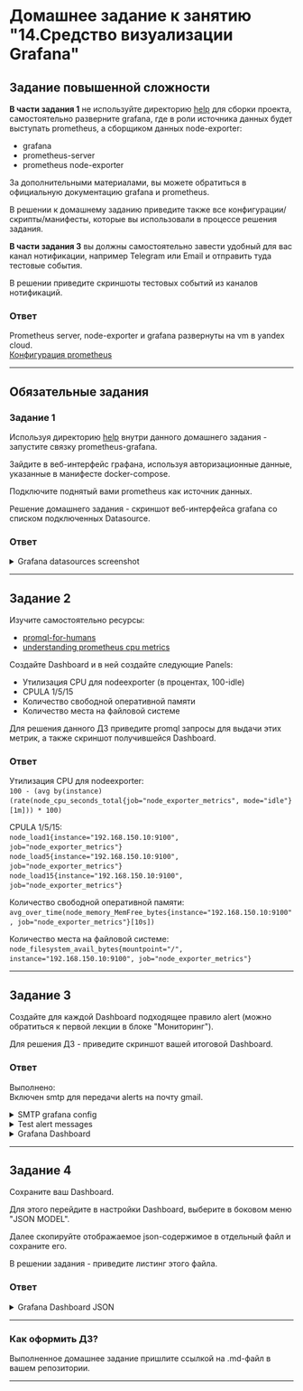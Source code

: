 # Домашнее задание к занятию "14.Средство визуализации Grafana"

## Задание повышенной сложности

**В части задания 1** не используйте директорию [help](./help) для сборки проекта, самостоятельно разверните grafana, где в 
роли источника данных будет выступать prometheus, а сборщиком данных node-exporter:
- grafana
- prometheus-server
- prometheus node-exporter

За дополнительными материалами, вы можете обратиться в официальную документацию grafana и prometheus.

В решении к домашнему заданию приведите также все конфигурации/скрипты/манифесты, которые вы 
использовали в процессе решения задания.

**В части задания 3** вы должны самостоятельно завести удобный для вас канал нотификации, например Telegram или Email
и отправить туда тестовые события.

В решении приведите скриншоты тестовых событий из каналов нотификаций.

### Ответ

Prometheus server, node-exporter и grafana развернуты на vm в yandex cloud.\
[Конфигурация prometheus](./prometheus/prometheus.yml)

---

## Обязательные задания

### Задание 1
Используя директорию [help](./help) внутри данного домашнего задания - запустите связку prometheus-grafana.

Зайдите в веб-интерфейс графана, используя авторизационные данные, указанные в манифесте docker-compose.

Подключите поднятый вами prometheus как источник данных.

Решение домашнего задания - скриншот веб-интерфейса grafana со списком подключенных Datasource.

### Ответ

<details>
<summary> Grafana datasources screenshot </summary>
<img src="assets/scr1.png"
     alt=""
     style="float: left; margin-right: 10px;" />
</details>

---

## Задание 2
Изучите самостоятельно ресурсы:
- [promql-for-humans](https://timber.io/blog/promql-for-humans/#cpu-usage-by-instance)
- [understanding prometheus cpu metrics](https://www.robustperception.io/understanding-machine-cpu-usage)

Создайте Dashboard и в ней создайте следующие Panels:
- Утилизация CPU для nodeexporter (в процентах, 100-idle)
- CPULA 1/5/15
- Количество свободной оперативной памяти
- Количество места на файловой системе

Для решения данного ДЗ приведите promql запросы для выдачи этих метрик, а также скриншот получившейся Dashboard.

### Ответ

Утилизация CPU для nodeexporter:\
`100 - (avg by(instance) (rate(node_cpu_seconds_total{job="node_exporter_metrics", mode="idle"}[1m])) * 100)`

CPULA 1/5/15:\
`node_load1{instance="192.168.150.10:9100", job="node_exporter_metrics"}`
`node_load5{instance="192.168.150.10:9100", job="node_exporter_metrics"}`
`node_load15{instance="192.168.150.10:9100", job="node_exporter_metrics"}`

Количество свободной оперативной памяти:\
`avg_over_time(node_memory_MemFree_bytes{instance="192.168.150.10:9100", job="node_exporter_metrics"}[10s])`

Количество места на файловой системе:\
`node_filesystem_avail_bytes{mountpoint="/", instance="192.168.150.10:9100", job="node_exporter_metrics"}`

---

## Задание 3
Создайте для каждой Dashboard подходящее правило alert (можно обратиться к первой лекции в блоке "Мониторинг").

Для решения ДЗ - приведите скриншот вашей итоговой Dashboard.

### Ответ

Выполнено:\
Включен smtp для передачи alerts на почту gmail.

<details>
<summary>SMTP grafana config</summary>

```
#################################### SMTP / Emailing ##########################
[smtp]
enabled = true
host = smtp.gmail.com:587
user = my.email@mail.provider
# If the password contains # or ; you have to wrap it with triple quotes. Ex """#password;"""
password = """#password;"""
;cert_file =
;key_file =
skip_verify = true
from_address = my.email@mail.provider
;from_name = Grafana
# EHLO identity in SMTP dialog (defaults to instance_name)
;ehlo_identity = dashboard.example.com
# SMTP startTLS policy (defaults to 'OpportunisticStartTLS')
;startTLS_policy = NoStartTLS
```

</details>

<details>
<summary> Test alert messages </summary>
<img src="assets/scr2.png"
     alt=""
     style="float: left; margin-right: 10px;" />
</details>

<details>
<summary> Grafana Dashboard </summary>
<img src="assets/scr3.png"
     alt=""
     style="float: left; margin-right: 10px;" />
</details>

---

## Задание 4
Сохраните ваш Dashboard.

Для этого перейдите в настройки Dashboard, выберите в боковом меню "JSON MODEL".

Далее скопируйте отображаемое json-содержимое в отдельный файл и сохраните его.

В решении задания - приведите листинг этого файла.

### Ответ

<details>
<summary> Grafana Dashboard JSON </summary>

```JSON
{
  "annotations": {
    "list": [
      {
        "builtIn": 1,
        "datasource": {
          "type": "grafana",
          "uid": "-- Grafana --"
        },
        "enable": true,
        "hide": true,
        "iconColor": "rgba(0, 211, 255, 1)",
        "name": "Annotations & Alerts",
        "target": {
          "limit": 100,
          "matchAny": false,
          "tags": [],
          "type": "dashboard"
        },
        "type": "dashboard"
      }
    ]
  },
  "editable": true,
  "fiscalYearStartMonth": 0,
  "graphTooltip": 0,
  "id": 1,
  "links": [],
  "liveNow": false,
  "panels": [
    {
      "datasource": {
        "type": "prometheus",
        "uid": "fBwEcPAVz"
      },
      "fieldConfig": {
        "defaults": {
          "color": {
            "mode": "palette-classic"
          },
          "custom": {
            "axisCenteredZero": false,
            "axisColorMode": "text",
            "axisLabel": "",
            "axisPlacement": "auto",
            "barAlignment": 0,
            "drawStyle": "line",
            "fillOpacity": 0,
            "gradientMode": "none",
            "hideFrom": {
              "legend": false,
              "tooltip": false,
              "viz": false
            },
            "lineInterpolation": "linear",
            "lineWidth": 1,
            "pointSize": 5,
            "scaleDistribution": {
              "type": "linear"
            },
            "showPoints": "auto",
            "spanNulls": false,
            "stacking": {
              "group": "A",
              "mode": "none"
            },
            "thresholdsStyle": {
              "mode": "off"
            }
          },
          "mappings": [],
          "thresholds": {
            "mode": "absolute",
            "steps": [
              {
                "color": "green",
                "value": null
              },
              {
                "color": "red",
                "value": 80
              }
            ]
          },
          "unit": "percentunit"
        },
        "overrides": []
      },
      "gridPos": {
        "h": 8,
        "w": 11,
        "x": 0,
        "y": 0
      },
      "id": 8,
      "options": {
        "legend": {
          "calcs": [],
          "displayMode": "list",
          "placement": "bottom",
          "showLegend": true
        },
        "timezone": [
          "browser"
        ],
        "tooltip": {
          "mode": "single",
          "sort": "none"
        }
      },
      "targets": [
        {
          "datasource": {
            "type": "prometheus",
            "uid": "fBwEcPAVz"
          },
          "editorMode": "code",
          "expr": "node_load1{instance=\"192.168.150.10:9100\", job=\"node_exporter_metrics\"}",
          "legendFormat": "CPULA 1",
          "range": true,
          "refId": "A"
        },
        {
          "datasource": {
            "type": "prometheus",
            "uid": "fBwEcPAVz"
          },
          "editorMode": "code",
          "expr": "node_load5{instance=\"192.168.150.10:9100\", job=\"node_exporter_metrics\"}",
          "hide": false,
          "legendFormat": "CPULA 5",
          "range": true,
          "refId": "B"
        },
        {
          "datasource": {
            "type": "prometheus",
            "uid": "fBwEcPAVz"
          },
          "editorMode": "code",
          "expr": "node_load15{instance=\"192.168.150.10:9100\", job=\"node_exporter_metrics\"}",
          "hide": false,
          "legendFormat": "CPULA 15",
          "range": true,
          "refId": "C"
        }
      ],
      "title": "Node_exporter: CPU load average",
      "type": "timeseries"
    },
    {
      "datasource": {
        "type": "prometheus",
        "uid": "fBwEcPAVz"
      },
      "fieldConfig": {
        "defaults": {
          "color": {
            "mode": "thresholds"
          },
          "mappings": [],
          "thresholds": {
            "mode": "absolute",
            "steps": [
              {
                "color": "green",
                "value": null
              }
            ]
          },
          "unit": "bytes"
        },
        "overrides": []
      },
      "gridPos": {
        "h": 8,
        "w": 6,
        "x": 11,
        "y": 0
      },
      "id": 4,
      "options": {
        "colorMode": "value",
        "graphMode": "area",
        "justifyMode": "auto",
        "orientation": "auto",
        "reduceOptions": {
          "calcs": [
            "lastNotNull"
          ],
          "fields": "",
          "values": false
        },
        "textMode": "auto"
      },
      "pluginVersion": "9.3.6",
      "targets": [
        {
          "datasource": {
            "type": "prometheus",
            "uid": "fBwEcPAVz"
          },
          "editorMode": "code",
          "expr": "avg_over_time(node_memory_MemFree_bytes{instance=\"192.168.150.10:9100\", job=\"node_exporter_metrics\"}[10s])",
          "legendFormat": "RAM available",
          "range": true,
          "refId": "A"
        }
      ],
      "title": "Node_exporter: RAM available",
      "type": "stat"
    },
    {
      "datasource": {
        "type": "prometheus",
        "uid": "fBwEcPAVz"
      },
      "fieldConfig": {
        "defaults": {
          "color": {
            "mode": "continuous-RdYlGr"
          },
          "custom": {
            "axisCenteredZero": false,
            "axisColorMode": "text",
            "axisLabel": "",
            "axisPlacement": "auto",
            "barAlignment": 0,
            "drawStyle": "line",
            "fillOpacity": 0,
            "gradientMode": "none",
            "hideFrom": {
              "legend": false,
              "tooltip": false,
              "viz": false
            },
            "lineInterpolation": "linear",
            "lineWidth": 1,
            "pointSize": 5,
            "scaleDistribution": {
              "type": "linear"
            },
            "showPoints": "auto",
            "spanNulls": false,
            "stacking": {
              "group": "A",
              "mode": "none"
            },
            "thresholdsStyle": {
              "mode": "off"
            }
          },
          "mappings": [],
          "thresholds": {
            "mode": "absolute",
            "steps": [
              {
                "color": "green",
                "value": null
              },
              {
                "color": "red",
                "value": 80
              }
            ]
          },
          "unit": "percent"
        },
        "overrides": []
      },
      "gridPos": {
        "h": 8,
        "w": 11,
        "x": 0,
        "y": 8
      },
      "id": 2,
      "options": {
        "legend": {
          "calcs": [],
          "displayMode": "list",
          "placement": "bottom",
          "showLegend": true
        },
        "tooltip": {
          "mode": "single",
          "sort": "none"
        }
      },
      "targets": [
        {
          "datasource": {
            "type": "prometheus",
            "uid": "fBwEcPAVz"
          },
          "editorMode": "code",
          "expr": "100 - (avg by(instance) (rate(node_cpu_seconds_total{job=\"node_exporter_metrics\", mode=\"idle\"}[1m])) * 100)",
          "hide": false,
          "legendFormat": "CPU idle",
          "range": true,
          "refId": "A"
        }
      ],
      "title": "Node_exporter: CPU utilization",
      "type": "timeseries"
    },
    {
      "datasource": {
        "type": "prometheus",
        "uid": "fBwEcPAVz"
      },
      "fieldConfig": {
        "defaults": {
          "color": {
            "mode": "palette-classic"
          },
          "mappings": [],
          "thresholds": {
            "mode": "absolute",
            "steps": [
              {
                "color": "green",
                "value": null
              },
              {
                "color": "red",
                "value": 80
              }
            ]
          },
          "unit": "bytes"
        },
        "overrides": []
      },
      "gridPos": {
        "h": 8,
        "w": 6,
        "x": 11,
        "y": 8
      },
      "id": 6,
      "options": {
        "colorMode": "value",
        "graphMode": "area",
        "justifyMode": "auto",
        "orientation": "auto",
        "reduceOptions": {
          "calcs": [
            "lastNotNull"
          ],
          "fields": "",
          "values": false
        },
        "textMode": "auto"
      },
      "pluginVersion": "9.3.6",
      "targets": [
        {
          "datasource": {
            "type": "prometheus",
            "uid": "fBwEcPAVz"
          },
          "editorMode": "code",
          "expr": "node_filesystem_avail_bytes{mountpoint=\"/\", instance=\"192.168.150.10:9100\", job=\"node_exporter_metrics\"}",
          "legendFormat": "Disk space available",
          "range": true,
          "refId": "A"
        }
      ],
      "title": "Node_exporter: Disk space available",
      "type": "stat"
    }
  ],
  "refresh": "5s",
  "schemaVersion": 37,
  "style": "dark",
  "tags": [],
  "templating": {
    "list": []
  },
  "time": {
    "from": "now-1h",
    "to": "now"
  },
  "timepicker": {},
  "timezone": "",
  "title": "Netology dashboard",
  "uid": "_r4tFQAVk",
  "version": 20,
  "weekStart": ""
}
```
</details>

---

### Как оформить ДЗ?

Выполненное домашнее задание пришлите ссылкой на .md-файл в вашем репозитории.

---